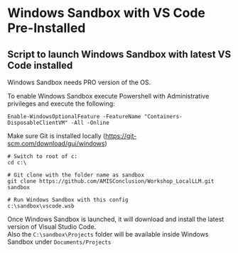 # Windows Sandbox with VS Code Pre-Installed
## Script to launch Windows Sandbox with latest VS Code installed

Windows Sandbox needs PRO version of the OS.   

To enable Windows Sandbox execute Powershell with Administrative privileges and execute the following:

```shell
Enable-WindowsOptionalFeature -FeatureName "Containers-DisposableClientVM" -All -Online
```

Make sure Git is installed locally (https://git-scm.com/download/gui/windows)

```shell
# Switch to root of c:
cd c:\

# Git clone with the folder name as sandbox
git clone https://github.com/AMISConclusion/Workshop_LocalLLM.git sandbox

# Run Windows Sandbox with this config
c:\sandbox\vscode.wsb
```

Once Windows Sandbox is launched, it will download and install the latest version of Visual Studio Code.  
Also the `C:\sandbox\Projects` folder will be available inside Windows Sandbox under `Documents/Projects`
